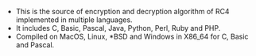 * This is the source of encryption and decryption algorithm of RC4 implemented in multiple languages.
* It includes C, Basic, Pascal, Java, Python, Perl, Ruby and PHP.
* Compiled on MacOS, Linux, *BSD and Windows in X86_64 for C, Basic and Pascal.
